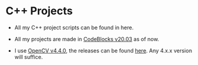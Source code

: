 # C++ Projects

+  All my C++ project scripts can be found in here.

+ All my projects are made in [CodeBlocks v20.03](http://www.codeblocks.org/downloads/26) as of now.

+ I use [OpenCV v4.4.0](https://codeload.github.com/opencv/opencv/zip/4.4.0), the releases can be found [here](https://opencv.org/releases/). Any 4.x.x version will suffice.
